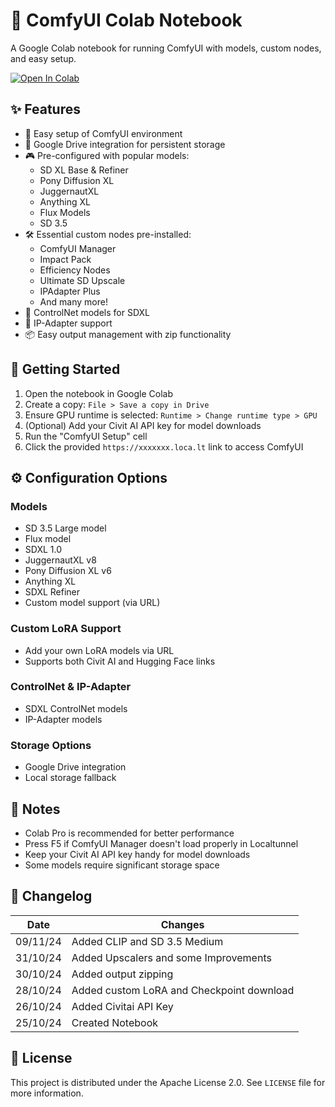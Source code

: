 # 🎨 ComfyUI Colab Notebook

A Google Colab notebook for running ComfyUI with models, custom nodes, and easy setup.

[![Open In Colab](https://colab.research.google.com/assets/colab-badge.svg)](https://colab.research.google.com/github/xLegende/ComfyUI_Colab/blob/main/ComfyUI_Colab.ipynb)

## ✨ Features

- 🚀 Easy setup of ComfyUI environment
- 💾 Google Drive integration for persistent storage
- 🎮 Pre-configured with popular models:
  - SD XL Base & Refiner
  - Pony Diffusion XL
  - JuggernautXL
  - Anything XL
  - Flux Models
  - SD 3.5
- 🛠️ Essential custom nodes pre-installed:
  - ComfyUI Manager
  - Impact Pack
  - Efficiency Nodes
  - Ultimate SD Upscale
  - IPAdapter Plus
  - And many more!
- 🎯 ControlNet models for SDXL
- 🔌 IP-Adapter support
- 📦 Easy output management with zip functionality

## 🚀 Getting Started

1. Open the notebook in Google Colab
2. Create a copy: `File > Save a copy in Drive`
3. Ensure GPU runtime is selected: `Runtime > Change runtime type > GPU`
4. (Optional) Add your Civit AI API key for model downloads
5. Run the "ComfyUI Setup" cell
7. Click the provided `https://xxxxxxx.loca.lt` link to access ComfyUI

## ⚙️ Configuration Options

### Models
- SD 3.5 Large model
- Flux model
- SDXL 1.0
- JuggernautXL v8
- Pony Diffusion XL v6
- Anything XL
- SDXL Refiner
- Custom model support (via URL)

### Custom LoRA Support
- Add your own LoRA models via URL
- Supports both Civit AI and Hugging Face links

### ControlNet & IP-Adapter
- SDXL ControlNet models
- IP-Adapter models

### Storage Options
- Google Drive integration
- Local storage fallback

## 📝 Notes

- Colab Pro is recommended for better performance
- Press F5 if ComfyUI Manager doesn't load properly in Localtunnel
- Keep your Civit AI API key handy for model downloads
- Some models require significant storage space

## 📅 Changelog

| Date | Changes |
|------|---------|
| 09/11/24 | Added CLIP and SD 3.5 Medium |
| 31/10/24 | Added Upscalers and some Improvements |
| 30/10/24 | Added output zipping |
| 28/10/24 | Added custom LoRA and Checkpoint download |
| 26/10/24 | Added Civitai API Key |
| 25/10/24 | Created Notebook |

## 📜 License

This project is distributed under the Apache License 2.0. See `LICENSE` file for more information.

